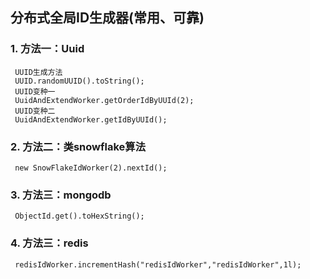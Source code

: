 ## 分布式全局ID生成器(常用、可靠)
### 1. 方法一：Uuid
     UUID生成方法
     UUID.randomUUID().toString();
     UUID变种一
     UuidAndExtendWorker.getOrderIdByUUId(2);
     UUID变种二
     UuidAndExtendWorker.getIdByUUId();
### 2. 方法二：类snowflake算法
     new SnowFlakeIdWorker(2).nextId();
### 3. 方法三：mongodb
     ObjectId.get().toHexString();
### 4. 方法三：redis
     redisIdWorker.incrementHash("redisIdWorker","redisIdWorker",1l);
